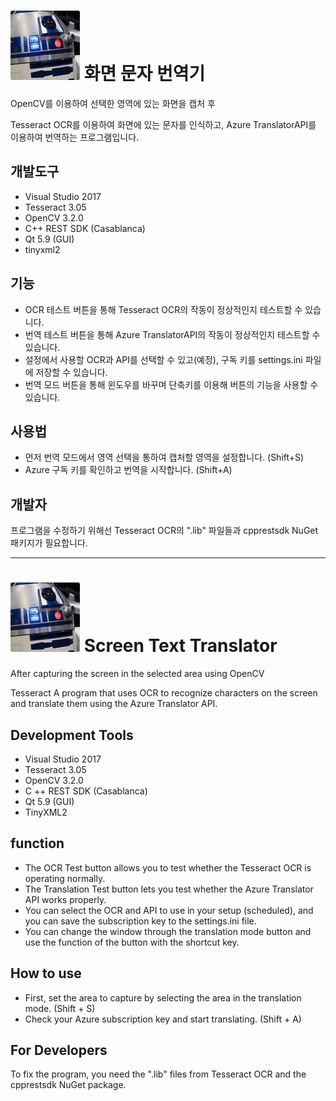 # ![Logo](./Logo.jpg) 화면 문자 번역기

OpenCV를 이용하여 선택한 영역에 있는 화면을 캡처 후

Tesseract OCR를 이용하여 화면에 있는 문자를 인식하고, Azure TranslatorAPI를 이용하여 번역하는 프로그램입니다.

## 개발도구

* Visual Studio 2017
* Tesseract 3.05
* OpenCV 3.2.0
* C++ REST SDK (Casablanca)
* Qt 5.9 (GUI)
* tinyxml2

## 기능

* OCR 테스트 버튼을 통해 Tesseract OCR의 작동이 정상적인지 테스트할 수 있습니다.
* 번역 테스트 버튼을 통해 Azure TranslatorAPI의 작동이 정상적인지 테스트할 수 있습니다.
* 설정에서 사용할 OCR과 API를 선택할 수 있고(예정), 구독 키를 settings.ini 파일에 저장할 수 있습니다.
* 번역 모드 버튼을 통해 윈도우를 바꾸며 단축키를 이용해 버튼의 기능을 사용할 수 있습니다.

## 사용법

* 먼저 번역 모드에서 영역 선택을 통하여 캡처할 영역을 설정합니다. (Shift+S)
* Azure 구독 키를 확인하고 번역을 시작합니다. (Shift+A)

## 개발자
프로그램을 수정하기 위해선 Tesseract OCR의 ".lib" 파일들과 cpprestsdk NuGet 패키지가 필요합니다.

---

# ![Logo](./Logo.jpg) Screen Text Translator

After capturing the screen in the selected area using OpenCV

Tesseract A program that uses OCR to recognize characters on the screen and translate them using the Azure Translator API.

## Development Tools

- Visual Studio 2017
- Tesseract 3.05
- OpenCV 3.2.0
- C ++ REST SDK (Casablanca)
- Qt 5.9 (GUI)
- TinyXML2

## function

- The OCR Test button allows you to test whether the Tesseract OCR is operating normally.
- The Translation Test button lets you test whether the Azure Translator API works properly.
- You can select the OCR and API to use in your setup (scheduled), and you can save the subscription key to the settings.ini file.
- You can change the window through the translation mode button and use the function of the button with the shortcut key.

## How to use

- First, set the area to capture by selecting the area in the translation mode. (Shift + S)
- Check your Azure subscription key and start translating. (Shift + A)

## For Developers
To fix the program, you need the ".lib" files from Tesseract OCR and the cpprestsdk NuGet package.
